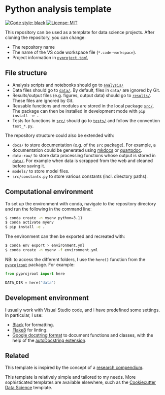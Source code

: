 # Python analysis template
[![Code style: black](https://img.shields.io/badge/code%20style-black-000000.svg)](https://github.com/psf/black)
[![License: MIT](https://img.shields.io/badge/License-MIT-yellow.svg)](https://opensource.org/licenses/MIT)

This repository can be used as a template for data science projects.
After cloning the repository, you can change:

- The repository name
- The name of the VS code workspace file (`*.code-workspace`).
- Project information in [`pyproject.toml`](pyproject.toml)

## File structure

- Analysis scripts and notebooks should go to [`analysis/`](analysis/)
- Data files should go to [`data/`](data/). By default, files in `data/` are ignored by Git.
- Results/output files (e.g. figures, output data) should go to [`results/`](results/). These files are ignored by Git.
- Reusable functions and modules are stored in the local package [`src/`](src/). The package can then be installed in development mode with `pip install -e .`
- Tests for functions in [`src/`](src/) should go to [`tests/`](tests/) and follow the convention `test_*.py`.

The repository structure could also be extended with:

- `docs/` to store documentation (e.g. of the `src` package). For example, a documentation could be generated using [mkdocs](https://www.mkdocs.org/) or [quartodoc](https://machow.github.io/quartodoc/get-started/overview.html).
- `data-raw/` to store data processing functions whose output is stored in [`data/`](data/). For example when data is scrapped from the web and cleaned before saving it.
- `models/` to store model files.
- `src/constants.py` to store various constants (incl. directory paths).

## Computational environment

To set up the environment with conda, navigate to the repository directory and run the following in the command line:

```bash
$ conda create -n myenv python=3.11
$ conda activate myenv
$ pip install -e .
```

The environment can then be exported and recreated with:

```bash
$ conda env export > environment.yml
$ conda create -n myenv -f environment.yml
```

NB: to access the different folders, I use the `here()` function from the [`pyprojroot`](https://github.com/chendaniely/pyprojroot) package.
For example:

```python
from pyprojroot import here

DATA_DIR = here("data")
```

## Development environment

I usually work with Visual Studio code, and I have predefined some settings.
In particular, I use:

- [Black](https://black.readthedocs.io/en/stable/index.html) for formatting.
- [Flake8](https://flake8.pycqa.org/en/latest/) for linting.
- [Google docstring format](https://sphinxcontrib-napoleon.readthedocs.io/en/latest/example_google.html) to document functions and classes, with the help of the [autoDocstring extension](https://marketplace.visualstudio.com/items?itemName=njpwerner.autodocstring). 

## Related

This template is inspired by the concept of a [research compendium](https://doi.org/10.1080/00031305.2017.1375986).

This template is relatively simple and tailored to my needs.
More sophisticated templates are available elsewhere, such as the [Cookiecutter Data Science](https://github.com/drivendataorg/cookiecutter-data-science/) template.
